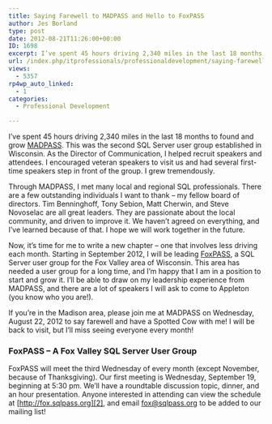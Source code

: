 ```yaml
---
title: Saying Farewell to MADPASS and Hello to FoxPASS
author: Jes Borland
type: post
date: 2012-08-21T11:26:00+00:00
ID: 1698
excerpt: I’ve spent 45 hours driving 2,340 miles in the last 18 months to found and grow MADPASS. Now, it’s time for me to write a new chapter.
url: /index.php/itprofessionals/professionaldevelopment/saying-farewell-to-madpass-and/
views:
  - 5357
rp4wp_auto_linked:
  - 1
categories:
  - Professional Development

---
```

I’ve spent 45 hours driving 2,340 miles in the last 18 months to found and grow [MADPASS][1]. This was the second SQL Server user group established in Wisconsin. As the Director of Communication, I helped recruit speakers and attendees. I encouraged veteran speakers to visit us and had several first-time speakers step in front of the group. I grew tremendously.

Through MADPASS, I met many local and regional SQL professionals. There are a few outstanding individuals I want to thank – my fellow board of directors. Tim Benninghoff, Tony Sebion, Matt Cherwin, and Steve Novoselac are all great leaders. They are passionate about the local community, and driven to improve it. We haven’t agreed on everything, and I’ve learned because of that. I hope we will work together in the future.

Now, it’s time for me to write a new chapter – one that involves less driving each month. Starting in September 2012, I will be leading [FoxPASS][2], a SQL Server user group for the Fox Valley area of Wisconsin. This area has needed a user group for a long time, and I’m happy that I am in a position to start and grow it. I’ll be able to draw on my leadership experience from MADPASS, and there are a lot of speakers I will ask to come to Appleton (you know who you are!).

If you’re in the Madison area, please join me at MADPASS on Wednesday, August 22, 2012 to say farewell and have a Spotted Cow with me! I will be back to visit, but I’ll miss seeing everyone every month!

### FoxPASS – A Fox Valley SQL Server User Group

FoxPASS will meet the third Wednesday of every month (except November, because of Thanksgiving). Our first meeting is Wednesday, September 19, beginning at 5:30 pm. We’ll have a roundtable discussion topic, dinner, and an hour presentation. Anyone interested in attending can view the schedule at [http://fox.sqlpass.org][2], and email <fox@sqlpass.org> to be added to our mailing list!

 [1]: http://www.madpass.org/
 [2]: http://fox.sqlpass.org/